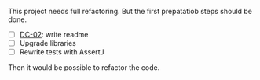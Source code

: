 This project needs full refactoring.
But the first prepatatiob steps should be done.

- [ ] [DC-02](https://github.com/dehasi/groovy-dc/issues/3): write readme
- [ ] Upgrade libraries
- [ ] Rewrite tests with AssertJ

Then it would be possible to refactor the code.